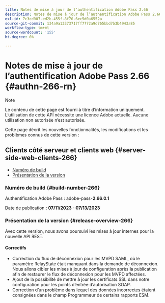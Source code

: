```yaml
---
title: Notes de mise à jour de l’authentification Adobe Pass 2.66
description: Notes de mise à jour de l’authentification Adobe Pass 2.66
exl-id: 7c3cd007-ed2b-455f-8f70-6ec5d0a6552a
source-git-commit: 134a9a13373717ff7772a9d765bbd7b3b4943a85
workflow-type: tm+mt
source-wordcount: '155'
ht-degree: 0%

---
```


# Notes de mise à jour de l’authentification Adobe Pass 2.66 {#authn-266-rn}

>[!NOTE]
>
>Le contenu de cette page est fourni à titre d’information uniquement. L’utilisation de cette API nécessite une licence Adobe actuelle. Aucune utilisation non autorisée n’est autorisée.

Cette page décrit les nouvelles fonctionnalités, les modifications et les problèmes connus de cette version :

## Clients côté serveur et clients web {#server-side-web-clients-266}

* [Numéro de build](#build-number-266)
* [Présentation de la version](#release-overview-266)

### Numéro de build {#build-number-266}

Authentification Adobe Pass : adobe-pass-**2.66.0.1**

Date de publication : **07/11/2023 - 07/13/2023**

### Présentation de la version {#release-overview-266}

Avec cette version, nous avons poursuivi les mises à jour internes pour la nouvelle API REST.

#### Correctifs

* Correction du flux de déconnexion pour les MVPD SAML, où le paramètre RelayState était manquant dans la demande de déconnexion. Nous allons cibler les mises à jour de configuration après la publication afin de restaurer le flux de déconnexion pour les MVPD affectées.
* Ajout de la possibilité de mettre à jour les certificats SSL dans notre configuration pour les points d’entrée d’autorisation SOAP.
* Correction d’un problème dans lequel des données incorrectes étaient consignées dans le champ Programmeur de certains rapports ESM.
